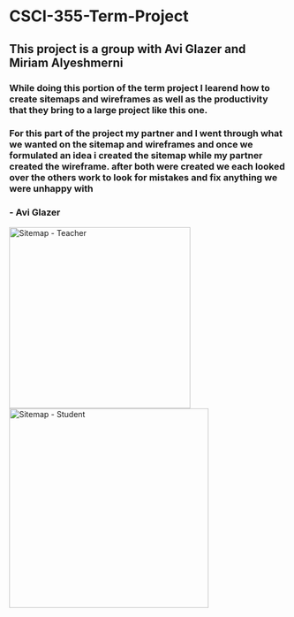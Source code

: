 # CSCI-355-Term-Project

## This project is a group with Avi Glazer and Miriam Alyeshmerni


### While doing this portion of the term project I learend how to create sitemaps and wireframes as well as the productivity that they bring to a large project like this one.
### For this part of the project my partner and I went through what we wanted on the sitemap and wireframes and once we formulated an idea i created the sitemap while my partner created the wireframe. after both were created we each looked over the others work to look for mistakes and fix anything we were unhappy with 
### - Avi Glazer

<img width="328" alt="Sitemap - Teacher" src="https://user-images.githubusercontent.com/51724278/136141126-eff8ffd7-d597-4e9b-84fa-e8faf8818449.png">
<img width="361" alt="Sitemap - Student" src="https://user-images.githubusercontent.com/51724278/136141135-5363b1ce-cc68-4589-ad70-d721de28ac86.png">
